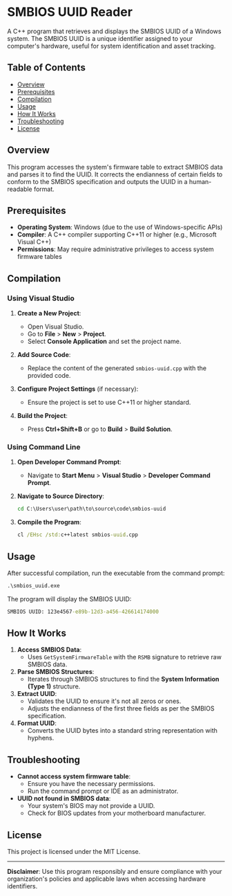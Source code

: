 # SMBIOS UUID Reader

A C++ program that retrieves and displays the SMBIOS UUID of a Windows system. The SMBIOS UUID is a unique identifier assigned to your computer's hardware, useful for system identification and asset tracking.

## Table of Contents

- [Overview](#overview)
- [Prerequisites](#prerequisites)
- [Compilation](#compilation)
- [Usage](#usage)
- [How It Works](#how-it-works)
- [Troubleshooting](#troubleshooting)
- [License](#license)

## Overview

This program accesses the system's firmware table to extract SMBIOS data and parses it to find the UUID. It corrects the endianness of certain fields to conform to the SMBIOS specification and outputs the UUID in a human-readable format.

## Prerequisites

- **Operating System**: Windows (due to the use of Windows-specific APIs)
- **Compiler**: A C++ compiler supporting C++11 or higher (e.g., Microsoft Visual C++)
- **Permissions**: May require administrative privileges to access system firmware tables

## Compilation

### Using Visual Studio

1. **Create a New Project**:
   - Open Visual Studio.
   - Go to **File** > **New** > **Project**.
   - Select **Console Application** and set the project name.

2. **Add Source Code**:
   - Replace the content of the generated `smbios-uuid.cpp` with the provided code.

3. **Configure Project Settings** (if necessary):
   - Ensure the project is set to use C++11 or higher standard.

4. **Build the Project**:
   - Press **Ctrl+Shift+B** or go to **Build** > **Build Solution**.

### Using Command Line

1. **Open Developer Command Prompt**:
   - Navigate to **Start Menu** > **Visual Studio** > **Developer Command Prompt**.

2. **Navigate to Source Directory**:

   ```cmd
   cd C:\Users\user\path\to\source\code\smbios-uuid
   ```

3. **Compile the Program**:

   ```cmd
   cl /EHsc /std:c++latest smbios-uuid.cpp
   ```

## Usage

After successful compilation, run the executable from the command prompt:

```cmd
.\smbios_uuid.exe
```

The program will display the SMBIOS UUID:

```cmd
SMBIOS UUID: 123e4567-e89b-12d3-a456-426614174000
```

## How It Works

1. **Access SMBIOS Data**:
   - Uses `GetSystemFirmwareTable` with the `RSMB` signature to retrieve raw SMBIOS data.
2. **Parse SMBIOS Structures**:
   - Iterates through SMBIOS structures to find the **System Information (Type 1)** structure.
3. **Extract UUID**:
    - Validates the UUID to ensure it's not all zeros or ones.
    - Adjusts the endianness of the first three fields as per the SMBIOS specification.
4. **Format UUID**:
    - Converts the UUID bytes into a standard string representation with hyphens.

## Troubleshooting

- **Cannot access system firmware table**:
  - Ensure you have the necessary permissions.
  - Run the command prompt or IDE as an administrator.
- **UUID not found in SMBIOS data**:
  - Your system's BIOS may not provide a UUID.
  - Check for BIOS updates from your motherboard manufacturer.

## License

This project is licensed under the MIT License.

---
**Disclaimer**: Use this program responsibly and ensure compliance with your organization's policies and applicable laws when accessing hardware identifiers.
